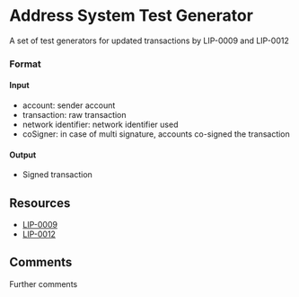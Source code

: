 # Address System Test Generator

A set of test generators for updated transactions by LIP-0009 and LIP-0012

### Format

#### Input

- account: sender account
- transaction: raw transaction
- network identifier: network identifier used
- coSigner: in case of multi signature, accounts co-signed the transaction

#### Output

- Signed transaction

## Resources

- [LIP-0009](https://github.com/KlayrHQ/lips/blob/master/proposals/lip-0009.md)
- [LIP-0012](https://github.com/KlayrHQ/lips/blob/master/proposals/lip-0012.md)

## Comments

Further comments
